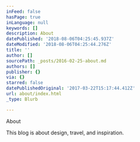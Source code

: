 ```yaml
---
inFeed: false
hasPage: true
inLanguage: null
keywords: []
description: About
datePublished: '2018-08-06T04:25:45.937Z'
dateModified: '2018-08-06T04:25:44.276Z'
title: ''
author: []
sourcePath: _posts/2016-02-25-about.md
authors: []
publisher: {}
via: {}
starred: false
datePublishedOriginal: '2017-03-22T15:17:44.412Z'
url: about/index.html
_type: Blurb

---
```

About

This blog is about design, travel, and inspiration.